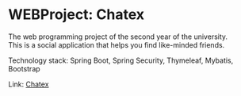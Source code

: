 # WEBProject: Chatex
The web programming project of the second year of the university.  
This is a social application that helps you find like-minded friends.

Technology stack: Spring Boot, Spring Security, Thymeleaf, Mybatis, Bootstrap   

Link: [Chatex](https://github.com/spbgzh/chatex "WEBProject")